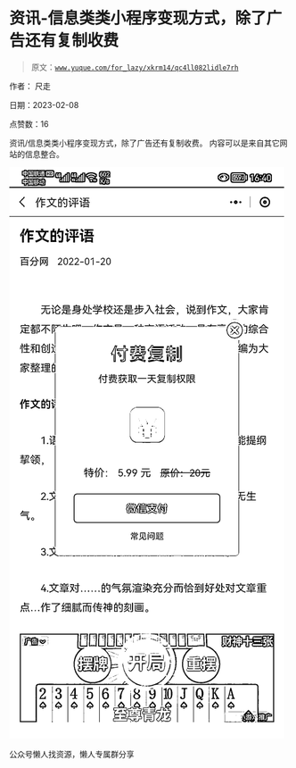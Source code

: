 # 资讯-信息类类小程序变现方式，除了广告还有复制收费

> 原文：[`www.yuque.com/for_lazy/xkrm14/qc4ll082lidle7rh`](https://www.yuque.com/for_lazy/xkrm14/qc4ll082lidle7rh)

作者： 尺走

日期：2023-02-08

点赞数：16

资讯/信息类类小程序变现方式，除了广告还有复制收费。 内容可以是来自其它网站的信息整合。

![](img/982842b0208069dff2e3342cef2e0f3e.png)

公众号懒人找资源，懒人专属群分享

